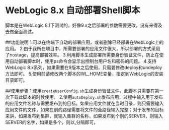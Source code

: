 WebLogic 8.x 自动部署Shell脚本
==========

脚本是在WebLogic 8.1下测试的，好像9.x之后部署的参数需要更改，没有来得及去做全面测试。

##功能说明
1.可以在终端下自动的部署应用，或者删除已经部署在WebLogic上的应用。
2.由于我所在项目中，所需要部署的应用文件很大，所以部署的方式采用了nostage，提高部署效率。
3.利用脚本生成部署所需要身份验证文件，防止在使用自动部署脚本时，使用ps命令会显示出控制台用户名和密码的问题。
4.支持WebLogic 8.x系列，如果需要在9版本之后使用，只需要修改deploy和undeploy方法即可。
5.使用前请修改两个脚本的WL_HOME变量，指定到WebLogic的安装目录即可。

##使用步骤
1.使用`createUserConfig.sh`生成身份验证文件，此脚本只需要在第一次下载此脚本的时候使用。
2.使用`autoDeploy.sh`发布应用，过程中输入用于发布的应用文件名称与需要发布到的目标。如果应用文件就在当时目录，则只需要输入应用文件的文件，如果在别的路径需要将文件的全路径输入完整；对于发布的目标来讲，如果发布到集群，就输入集群的名称，如果发布到个别的SERVER，则输入SERVER的名字，如果是多个，则以,分隔即可。



